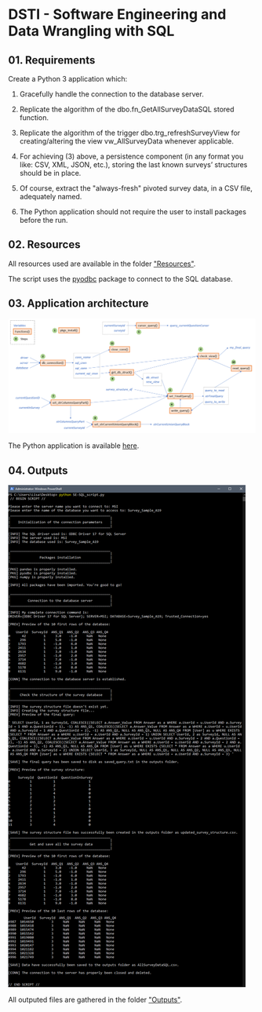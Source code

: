 # DSTI - Software Engineering and Data Wrangling with SQL

## 01. Requirements

Create a Python 3 application which:

1. Gracefully handle the connection to the database server.

2. Replicate the algorithm of the dbo.fn_GetAllSurveyDataSQL stored function.

3. Replicate the algorithm of the trigger dbo.trg_refreshSurveyView for creating/altering the view vw_AllSurveyData whenever applicable.

4. For achieving (3) above, a persistence component (in any format you like: CSV, XML, JSON, etc.), storing the last known surveys’ structures should be in place.

5. Of course, extract the "always-fresh" pivoted survey data, in a CSV file, adequately named.

6. The Python application should not require the user to install packages before the run.


## 02. Resources

All resources used are available in the folder ["Resources"](https://github.com/lisakoppe/DSTI-Software_Engineering_and_Data_Wrangling/tree/master/Resources).

The script uses the [pyodbc](https://github.com/mkleehammer/pyodbc) package to connect to the SQL database.


## 03. Application architecture

![mapping_fn_and_var](https://github.com/lisakoppe/DSTI-Software_Engineering_and_Data_Wrangling/blob/master/mapping_fn_and_var.png)

The Python application is available [here](https://github.com/lisakoppe/DSTI-Software_Engineering_and_Data_Wrangling/blob/master/SE-SQL_script.py).


## 04. Outputs

![expected_script_results](https://github.com/lisakoppe/DSTI-Software_Engineering_and_Data_Wrangling/blob/master/expected_script_results.png)

All outputed files are gathered in the folder ["Outputs"](https://github.com/lisakoppe/DSTI-Software_Engineering_and_Data_Wrangling/tree/master/Outputs).
